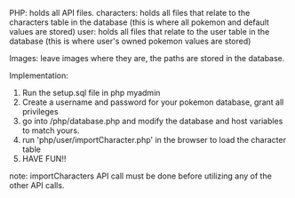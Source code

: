 PHP:
holds all API files.
characters:
holds all files that relate to the characters table in the database (this is where all pokemon and default values are stored)
user:
holds all files that relate to the user table in the database (this is where user's owned pokemon values are stored)

Images:
leave images where they are, the paths are stored in the database.


Implementation:
1. Run the setup.sql file in php myadmin 
2. Create a username and password for your pokemon database, grant all privileges 
3. go into /php/database.php and modify the database and host variables to match yours.
4. run 'php/user/importCharacter.php' in the browser to load the character table
5. HAVE FUN!!

note: importCharacters API call must be done before utilizing any of the other API calls.